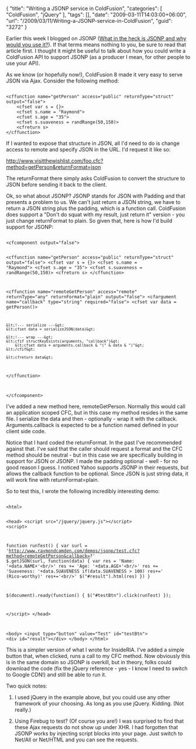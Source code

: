 {
	"title": "Writing a JSONP service in ColdFusion",
	"categories": [
		"ColdFusion",
		"jQuery"
	],
	"tags": [],
	"date": "2009-03-11T14:03:00+06:00",
	"url": "/2009/03/11/Writing-a-JSONP-service-in-ColdFusion",
	"guid": "3272"
}

Earlier this week I blogged on JSONP (<a href="http://www.developria.com/2009/03/what-in-the-heck-is-jsonp-and.html">What in the heck is JSONP and why would you use it?</a>). If that terms means nothing to you, be sure to read that article first. I thought it might be useful to talk about how you could write a ColdFusion API to support JSONP (as a producer I mean, for other people to use your API).
<!--more-->
As we know (or hopefully now!), ColdFusion 8 made it very easy to serve JSON via Ajax. Consider the following method:

<code>
&lt;cffunction name="getPerson" access="public" returnType="struct" output="false"&gt;
	&lt;cfset var s = {}&gt;
	&lt;cfset s.name = "Raymond"&gt;
	&lt;cfset s.age = "35"&gt;
	&lt;cfset s.suaveness = randRange(50,150)&gt;
	&lt;cfreturn s&gt;
&lt;/cffunction&gt;
</code>

If I wanted to expose that structure in JSON, all I'd need to do is change access to remote and specify JSON in the URL. I'd request it like so:

http://www.visitthewishlist.com/foo.cfc?method=getPerson&returnFormat=json

The returnFormat there simply asks ColdFusion to convert the structure to JSON before sending it back to the client.

Ok, so what about JSONP? JSONP stands for JSON with Padding and that presents a problem to us. We can't just return a JSON string, we have to return a JSON string plus the padding, which is a function call. ColdFusion does support a "Don't do squat with my result, just return it" version - you just change returnFormat to plain. So given that, here is how I'd build support for JSONP:

<code>
&lt;cfcomponent output="false"&gt;

&lt;cffunction name="getPerson" access="public" returnType="struct" output="false"&gt;
	&lt;cfset var s = {}&gt;
	&lt;cfset s.name = "Raymond"&gt;
	&lt;cfset s.age = "35"&gt;
	&lt;cfset s.suaveness = randRange(50,150)&gt;
	&lt;cfreturn s&gt;
&lt;/cffunction&gt;

&lt;cffunction name="remoteGetPerson" access="remote" returnType="any" returnFormat="plain" output="false"&gt;
	&lt;cfargument name="callback" type="string" required="false"&gt;
	&lt;cfset var data = getPerson()&gt;
	
	&lt;!--- serialize ---&gt;
	&lt;cfset data = serializeJSON(data)&gt;
	
	&lt;!--- wrap ---&gt;
	&lt;cfif structKeyExists(arguments, "callback")&gt;
		&lt;cfset data = arguments.callback & "(" & data & ")"&gt;
	&lt;/cfif&gt;
	
	&lt;cfreturn data&gt;
&lt;/cffunction&gt;

&lt;/cfcomponent&gt;
</code>

I've added a new method here, remoteGetPerson. Normally this would call an application scoped CFC, but in this case my method resides in the same file. I serialize the data and then - optionally - wrap it with the callback. Arguments.callback is expected to be a function named defined in your client side code. 

Notice that I hard coded the returnFormat. In the past I've recommended against that. I've said that the caller should request a format and the CFC method should be neutral - but in this case we are specifically building in support for JSON or JSONP. I made the padding optional - well - for no good reason I guess. I noticed Yahoo supports JSONP in their requests, but allows the callback function to be optional. Since JSON is just string data, it will work fine with returnFormat=plain.

So to test this, I wrote the following incredibly interesting demo:

<code>
&lt;html&gt;

&lt;head&gt;
&lt;script src="/jquery/jquery.js"&gt;&lt;/script&gt;
&lt;script&gt;

function runTest() {
	var surl = 'http://www.raymondcamden.com/demos/jsonp/test.cfc?method=remoteGetPerson&callback=?'
	$.getJSON(surl, function(data) {
		var res = 'Name: '+data.NAME+'&lt;br/&gt;'
		res += 'Age: '+data.AGE+'&lt;br/&gt;'
		res += 'Suaveness: '+data.SUAVENESS
		if(data.SUAVENESS &gt; 100) res+=' (Rico-worthy)'
		res+='&lt;br/&gt;'
		$("#result").html(res)
	})
}

$(document).ready(function() {
	$("#testBtn").click(runTest)
});

&lt;/script&gt;
&lt;/head&gt;

&lt;body&gt;
	&lt;input type="button" value="Test" id="testBtn"&gt;
	&lt;div id="result"&gt;&lt;/div&gt;
&lt;/body&gt;
&lt;/html&gt;
</code>

This is a simpler version of what I wrote for InsideRIA. I've added a simple button that, when clicked, runs a call to my CFC method. Now obviously this is in the same domain so JSONP is overkill, but in theory, folks could download the code (fix the jQuery reference - yes - I know I need to switch to Google CDN!) and still be able to run it.

Two quick notes:

1) I used jQuery in the example above, but you could use any other framework of your choosing. As long as you use jQuery. Kidding. (Not really.)

2) Using Firebug to test? (Of course you are!) I was surprised to find that these Ajax requests do not show up under XHR. I had forgotten that JSONP works by injecting script blocks into your page. Just switch to Net/All or Net/HTML and you can see the requests.